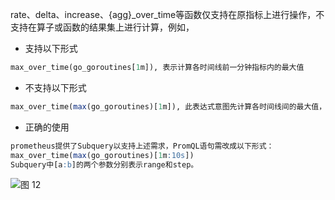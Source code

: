 rate、delta、increase、{agg}_over_time等函数仅支持在原指标上进行操作，不支持在算子或函数的结果集上进行计算，例如，
- 支持以下形式
```SQL
max_over_time(go_goroutines[1m]), 表示计算各时间线前一分钟指标内的最大值
```

- 不支持以下形式
```SQL
max_over_time(max(go_goroutines)[1m]), 此表达式意图先计算各时间线间的最大值，再从中选取前一分钟内的最大值。
```
- 正确的使用
```SQL
prometheus提供了Subquery以支持上述需求，PromQL语句需改成以下形式：
max_over_time(max(go_goroutines)[1m:10s])
Subquery中[a:b]的两个参数分别表示range和step。   
```

![图 12](/img/src/metrics/index/9e689d00ab784c0c0651872d5a99a90ae84e2f7045287b385abdc6cdb47ecdee.png)  

